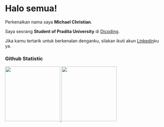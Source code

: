# Halo semua! 
 
Perkenalkan nama saya **Michael Christian**.<br>
 
Saya seorang **Student of Pradita University** di [Dicoding](https://www.dicoding.com/).<br>

Jika kamu tertarik untuk berkenalan denganku, silakan ikuti akun [Linkedin](www.linkedin.com/in/michael-yehuda)ku ya.
 
### Github Statistic
<p align="left">
<a href="https://github.com/michaelyehuda">
  <img height="180em" src="https://github-readme-stats-eight-theta.vercel.app/api?username=penuliscode&show_icons=true&theme=algolia&include_all_commits=true&count_private=true"/>
  <img height="180em" src="https://github-readme-stats-eight-theta.vercel.app/api/top-langs/?username=penuliscode&layout=compact&layout=compact&theme=algolia"/>
</a>
</p>
